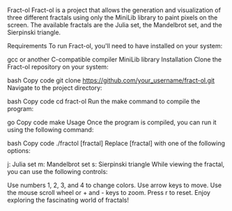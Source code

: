 Fract-ol
Fract-ol is a project that allows the generation and visualization of three different fractals using only the MiniLib library to paint pixels on the screen. The available fractals are the Julia set, the Mandelbrot set, and the Sierpinski triangle.

Requirements
To run Fract-ol, you'll need to have installed on your system:

gcc or another C-compatible compiler
MiniLib library
Installation
Clone the Fract-ol repository on your system:

bash
Copy code
git clone https://github.com/your_username/fract-ol.git
Navigate to the project directory:

bash
Copy code
cd fract-ol
Run the make command to compile the program:

go
Copy code
make
Usage
Once the program is compiled, you can run it using the following command:

bash
Copy code
./fractol [fractal]
Replace [fractal] with one of the following options:

j: Julia set
m: Mandelbrot set
s: Sierpinski triangle
While viewing the fractal, you can use the following controls:

Use numbers 1, 2, 3, and 4 to change colors.
Use arrow keys to move.
Use the mouse scroll wheel or + and - keys to zoom.
Press r to reset.
Enjoy exploring the fascinating world of fractals!
